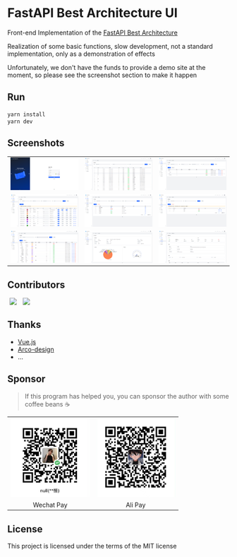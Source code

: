 # FastAPI Best Architecture UI

Front-end Implementation of
the [FastAPI Best Architecture](https://github.com/fastapi-practices/fastapi_best_architecture)

Realization of some basic functions, slow development, not a standard implementation, only as a demonstration of effects

Unfortunately, we don't have the funds to provide a demo site at the moment, so please see the screenshot section to
make it happen

## Run

```shell
yarn install
yarn dev
```

## Screenshots

<table>
  <tr>
    <td><img src="./docs/images/login.jpg" alt="login"></td>
    <td><img src="./docs/images/login_log.jpg" alt="login log"></td>
    <td><img src="./docs/images/dept_manage.jpg" alt="dept manage"></td>
  </tr>
  <tr>
    <td><img src="./docs/images/user_manage.jpg" alt="user manage"></td>
    <td><img src="./docs/images/api_manage.jpg" alt="api manage"></td>
    <td><img src="./docs/images/role_manage.jpg" alt="role manage"></td>
  </tr>
  <tr>
    <td><img src="./docs/images/menu_manage.jpg" alt="menu manage"></td>
    <td><img src="./docs/images/redis_monitor.jpg" alt="redis monitor"></td>
    <td><img src="./docs/images/server_monitor.jpg" alt="server monitor"></td>
  </tr>
</table>

## Contributors

<span style="margin: 0 5px;" ><a href="https://github.com/wu-clan" ><img src="https://images.weserv.nl/?url=avatars.githubusercontent.com/u/52145145?v=4&h=60&w=60&fit=cover&mask=circle&maxage=7d" /></a></span>
<span style="margin: 0 5px;" ><a href="https://github.com/downdawn" ><img src="https://images.weserv.nl/?url=avatars.githubusercontent.com/u/41266749?v=4&h=60&w=60&fit=cover&mask=circle&maxage=7d" /></a></span>

## Thanks

- [Vue.js](https://cn.vuejs.org/guide/introduction.html)
- [Arco-design](https://github.com/arco-design)
- ...

## Sponsor

> If this program has helped you, you can sponsor the author with some coffee beans :coffee:

<table>
  <tr>
    <td><img src="https://github.com/wu-clan/image/blob/master/pay/weixin.jpg?raw=true" width="180px" alt="Wechat Pay"/>
    <td><img src="https://github.com/wu-clan/image/blob/master/pay/zfb.jpg?raw=true" width="180px" alt="Ali Pay"/>
  </tr>
  <tr>
    <td style="text-align: center;">Wechat Pay</td>
    <td style="text-align: center;">Ali Pay</td>
  </tr>
</table>

## License

This project is licensed under the terms of the MIT license

